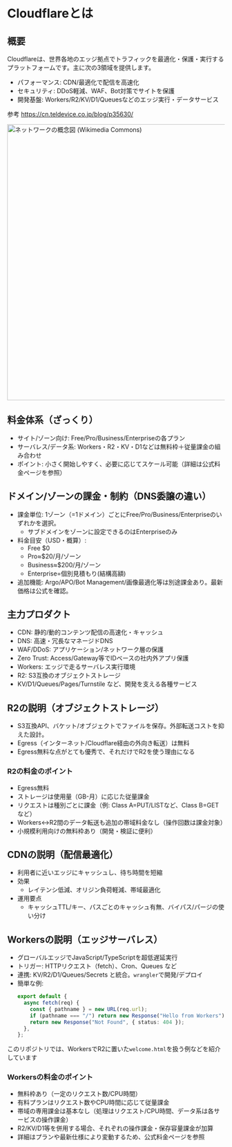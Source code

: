 # Cloudflareとは

## 概要
Cloudflareは、世界各地のエッジ拠点でトラフィックを最適化・保護・実行するプラットフォームです。主に次の3領域を提供します。
- パフォーマンス: CDN/最適化で配信を高速化
- セキュリティ: DDoS軽減、WAF、Bot対策でサイトを保護
- 開発基盤: Workers/R2/KV/D1/Queuesなどのエッジ実行・データサービス

参考
https://cn.teldevice.co.jp/blog/p35630/

<img src="https://cn.teldevice.co.jp/_cms/wp-content/uploads/2022/08/795316b92fc766b0181f6fef074f03fa.png" alt="ネットワークの概念図 (Wikimedia Commons)" width="640" />

## 料金体系（ざっくり）
- サイト/ゾーン向け: Free/Pro/Business/Enterpriseの各プラン
- サーバレス/データ系: Workers・R2・KV・D1などは無料枠＋従量課金の組み合わせ
- ポイント: 小さく開始しやすく、必要に応じてスケール可能（詳細は公式料金ページを参照）

## ドメイン/ゾーンの課金・制約（DNS委譲の違い）
- 課金単位: 1ゾーン（=1ドメイン）ごとにFree/Pro/Business/Enterpriseのいずれかを選択。
  - サブドメインをゾーンに設定できるのはEnterpriseのみ
- 料金目安（USD・概算）:
  - Free $0
  - Pro≈$20/月/ゾーン
  - Business≈$200/月/ゾーン
  - Enterprise=個別見積もり(結構高額)
- 追加機能: Argo/APO/Bot Management/画像最適化等は別途課金あり。最新価格は公式を確認。


## 主力プロダクト
- CDN: 静的/動的コンテンツ配信の高速化・キャッシュ
- DNS: 高速・冗長なマネージドDNS
- WAF/DDoS: アプリケーション/ネットワーク層の保護
- Zero Trust: Access/Gateway等でIDベースの社内外アプリ保護
- Workers: エッジで走るサーバレス実行環境
- R2: S3互換のオブジェクトストレージ
- KV/D1/Queues/Pages/Turnstile など、開発を支える各種サービス

## R2の説明（オブジェクトストレージ）
- S3互換API、バケット/オブジェクトでファイルを保存。外部転送コストを抑えた設計。
- Egress（インターネット/Cloudflare経由の外向き転送）は無料
- Egress無料な点がとても優秀で、それだけでR2を使う理由になる

### R2の料金のポイント
- Egress無料
- ストレージは使用量（GB-月）に応じた従量課金
- リクエストは種別ごとに課金（例: Class A=PUT/LISTなど、Class B=GETなど）
- Workers↔R2間のデータ転送も追加の帯域料金なし（操作回数は課金対象）
- 小規模利用向けの無料枠あり（開発・検証に便利）

## CDNの説明（配信最適化）
- 利用者に近いエッジにキャッシュし、待ち時間を短縮
- 効果
  - レイテンシ低減、オリジン負荷軽減、帯域最適化
- 運用要点
  - キャッシュTTL/キー、パスごとのキャッシュ有無、バイパス/パージの使い分け

## Workersの説明（エッジサーバレス）
- グローバルエッジでJavaScript/TypeScriptを超低遅延実行
- トリガー: HTTPリクエスト（fetch）、Cron、Queues など
- 連携: KV/R2/D1/Queues/Secrets と統合。`wrangler`で開発/デプロイ
- 簡単な例:
  ```ts
  export default {
    async fetch(req) {
      const { pathname } = new URL(req.url);
      if (pathname === "/") return new Response("Hello from Workers");
      return new Response("Not Found", { status: 404 });
    },
  };
  ```

このリポジトリでは、WorkersでR2に置いた`welcome.html`を扱う例などを紹介しています

### Workersの料金のポイント
- 無料枠あり（一定のリクエスト数/CPU時間）
- 有料プランはリクエスト数やCPU時間に応じて従量課金
- 帯域の専用課金は基本なし（処理はリクエスト/CPU時間、データ系は各サービスの操作課金）
- R2/KV/D1等を併用する場合、それぞれの操作課金・保存容量課金が加算
- 詳細はプランや最新仕様により変動するため、公式料金ページを参照
